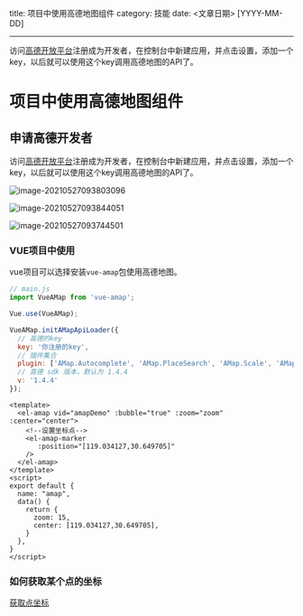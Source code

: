 title: 项目中使用高德地图组件
category: 技能
date: <文章日期> [YYYY-MM-DD]

---

访问[高德开放平台](https://lbs.amap.com/)注册成为开发者，在控制台中新建应用，并点击设置，添加一个key，以后就可以使用这个key调用高德地图的API了。

<!--more-->

# 项目中使用高德地图组件

## 申请高德开发者

访问[高德开放平台](https://lbs.amap.com/)注册成为开发者，在控制台中新建应用，并点击设置，添加一个key，以后就可以使用这个key调用高德地图的API了。

![image-20210527093803096](/images/amap.assets/image-20210527093803096.png)

![image-20210527093844051](/images/amap.assets/image-20210527093844051.png)

![image-20210527093744501](/images/amap.assets/image-20210527093744501.png)



### VUE项目中使用

vue项目可以选择安装`vue-amap`包使用高德地图。

```js
// main.js
import VueAMap from 'vue-amap';

Vue.use(VueAMap);

VueAMap.initAMapApiLoader({
  // 高德的key
  key: '你注册的key',
  // 插件集合
  plugin: ['AMap.Autocomplete', 'AMap.PlaceSearch', 'AMap.Scale', 'AMap.OverView', 'AMap.ToolBar', 'AMap.MapType', 'AMap.PolyEditor', 'AMap.CircleEditor'],
  // 高德 sdk 版本，默认为 1.4.4
  v: '1.4.4'
});
```

```vue
<template>
  <el-amap vid="amapDemo" :bubble="true" :zoom="zoom" :center="center">
    <!--设置坐标点-->
    <el-amap-marker
       :position="[119.034127,30.649705]"
    />
  </el-amap>
</template>
<script>
export default {
  name: "amap",
  data() {
    return {
      zoom: 15,
      center: [119.034127,30.649705],
    }
  },
}
</script>

```



### 如何获取某个点的坐标

<a href="/assets/getPoint.html" download>获取点坐标</a>